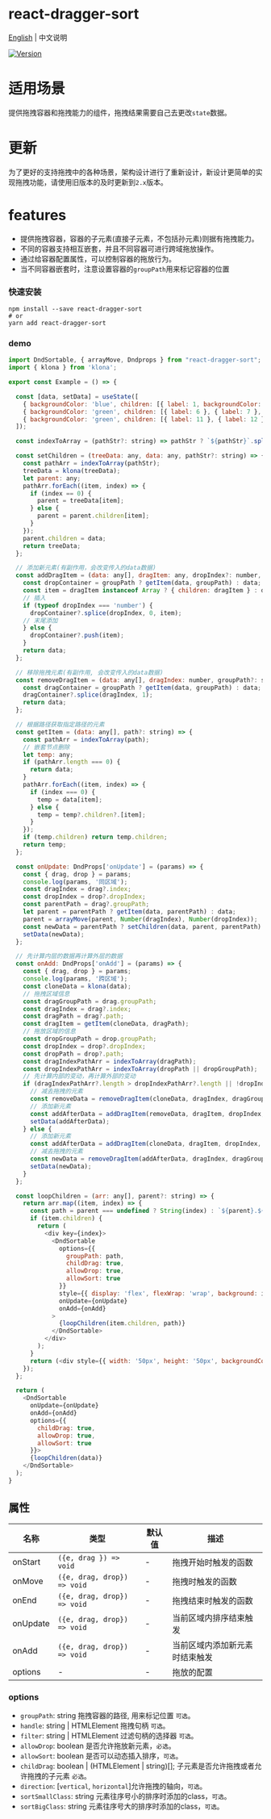# react-dragger-sort

[English](./README.md) | 中文说明

[![Version](https://img.shields.io/badge/version-2.0.6-green)](https://www.npmjs.com/package/react-dragger-sort)

# 适用场景

提供拖拽容器和拖拽能力的组件，拖拽结果需要自己去更改`state`数据。

# 更新

为了更好的支持拖拽中的各种场景，架构设计进行了重新设计，新设计更简单的实现拖拽功能，请使用旧版本的及时更新到`2.x`版本。

# features
- 提供拖拽容器，容器的子元素(直接子元素，不包括孙元素)则据有拖拽能力。
- 不同的容器支持相互嵌套，并且不同容器可进行跨域拖放操作。
- 通过给容器配置属性，可以控制容器的拖放行为。
- 当不同容器嵌套时，注意设置容器的`groupPath`用来标记容器的位置

### 快速安装
```
npm install --save react-dragger-sort
# or
yarn add react-dragger-sort
```

### demo
```javascript
import DndSortable, { arrayMove, Dndprops } from "react-dragger-sort";
import { klona } from 'klona';

export const Example = () => {

  const [data, setData] = useState([
    { backgroundColor: 'blue', children: [{ label: 1, backgroundColor: 'green', children: [{ label: 1 }, { label: 2 }, { label: 3 }, { label: 4 }, { label: 5 }] }, { label: 2 }, { label: 3 }, { label: 4 }, { label: 5 }] },
    { backgroundColor: 'green', children: [{ label: 6 }, { label: 7 }, { label: 8 }, { label: 9 }, { label: 10 }] },
    { backgroundColor: 'green', children: [{ label: 11 }, { label: 12 }, { label: 13 }, { label: 14 }, { label: 15 }] }
  ]);

  const indexToArray = (pathStr?: string) => pathStr ? `${pathStr}`.split('.').map(n => +n) : [];

  const setChildren = (treeData: any, data: any, pathStr?: string) => {
    const pathArr = indexToArray(pathStr);
    treeData = klona(treeData);
    let parent: any;
    pathArr.forEach((item, index) => {
      if (index == 0) {
        parent = treeData[item];
      } else {
        parent = parent.children[item];
      }
    });
    parent.children = data;
    return treeData;
  };

  // 添加新元素(有副作用，会改变传入的data数据)
  const addDragItem = (data: any[], dragItem: any, dropIndex?: number, groupPath?: string) => {
    const dropContainer = groupPath ? getItem(data, groupPath) : data;
    const item = dragItem instanceof Array ? { children: dragItem } : dragItem;
    // 插入
    if (typeof dropIndex === 'number') {
      dropContainer?.splice(dropIndex, 0, item);
    // 末尾添加
    } else {
      dropContainer?.push(item);
    }
    return data;
  };

  // 移除拖拽元素(有副作用, 会改变传入的data数据)
  const removeDragItem = (data: any[], dragIndex: number, groupPath?: string) => {
    const dragContainer = groupPath ? getItem(data, groupPath) : data;
    dragContainer?.splice(dragIndex, 1);
    return data;
  };

  // 根据路径获取指定路径的元素
  const getItem = (data: any[], path?: string) => {
    const pathArr = indexToArray(path);
    // 嵌套节点删除
    let temp: any;
    if (pathArr.length === 0) {
      return data;
    }
    pathArr.forEach((item, index) => {
      if (index === 0) {
        temp = data[item];
      } else {
        temp = temp?.children?.[item];
      }
    });
    if (temp.children) return temp.children;
    return temp;
  };

  const onUpdate: DndProps['onUpdate'] = (params) => {
    const { drag, drop } = params;
    console.log(params, '同区域');
    const dragIndex = drag?.index;
    const dropIndex = drop?.dropIndex;
    const parentPath = drag?.groupPath;
    let parent = parentPath ? getItem(data, parentPath) : data;
    parent = arrayMove(parent, Number(dragIndex), Number(dropIndex));
    const newData = parentPath ? setChildren(data, parent, parentPath) : parent;
    setData(newData);
  };

  // 先计算内层的数据再计算外层的数据
  const onAdd: DndProps['onAdd'] = (params) => {
    const { drag, drop } = params;
    console.log(params, '跨区域');
    const cloneData = klona(data);
    // 拖拽区域信息
    const dragGroupPath = drag.groupPath;
    const dragIndex = drag?.index;
    const dragPath = drag?.path;
    const dragItem = getItem(cloneData, dragPath);
    // 拖放区域的信息
    const dropGroupPath = drop.groupPath;
    const dropIndex = drop?.dropIndex;
    const dropPath = drop?.path;
    const dragIndexPathArr = indexToArray(dragPath);
    const dropIndexPathArr = indexToArray(dropPath || dropGroupPath);
    // 先计算内部的变动，再计算外部的变动
    if (dragIndexPathArr?.length > dropIndexPathArr?.length || !dropIndexPathArr?.length) {
      // 减去拖拽的元素
      const removeData = removeDragItem(cloneData, dragIndex, dragGroupPath);
      // 添加新元素
      const addAfterData = addDragItem(removeData, dragItem, dropIndex, dropGroupPath);
      setData(addAfterData);
    } else {
      // 添加新元素
      const addAfterData = addDragItem(cloneData, dragItem, dropIndex, dropGroupPath);
      // 减去拖拽的元素
      const newData = removeDragItem(addAfterData, dragIndex, dragGroupPath);
      setData(newData);
    }
  };

  const loopChildren = (arr: any[], parent?: string) => {
    return arr.map((item, index) => {
      const path = parent === undefined ? String(index) : `${parent}.${index}`;
      if (item.children) {
        return (
          <div key={index}>
            <DndSortable
              options={{
                groupPath: path,
                childDrag: true,
                allowDrop: true,
                allowSort: true
              }}
              style={{ display: 'flex', flexWrap: 'wrap', background: item.backgroundColor, width: '200px', marginTop: '10px' }}
              onUpdate={onUpdate}
              onAdd={onAdd}
            >
              {loopChildren(item.children, path)}
            </DndSortable>
          </div>
        );
      }
      return (<div style={{ width: '50px', height: '50px', backgroundColor: 'red', border: '1px solid green' }} key={path}>{item.label}</div>);
    });
  };

  return (
    <DndSortable
      onUpdate={onUpdate}
      onAdd={onAdd}
      options={{
        childDrag: true,
        allowDrop: true,
        allowSort: true
      }}>
      {loopChildren(data)}
    </DndSortable>
  );
}
```

## 属性

| 名称                          | 类型                  | 默认值                                                         | 描述                                                                                                      |
| ----------------------------- | --------------------- | -------------------------------------------------------------- | --------------------------------------------------------------------------------------------------------- |
| onStart                      | `({e, drag }) => void`            | -                                                  | 拖拽开始时触发的函数                                                                                  |
| onMove                      | `({e, drag, drop}) => void`            | -                                                  | 拖拽时触发的函数                                                                                  |
| onEnd                      | `({e, drag, drop}) => void`            | -                                                  | 拖拽结束时触发的函数                                                                                  |
| onUpdate                      | `({e, drag, drop}) => void`            | -                                                  | 当前区域内排序结束触发                                                                                  |
| onAdd                      | `({e, drag, drop}) => void`            | -                                                  | 当前区域内添加新元素时结束触发                                                                                  |
| options                      | -            | -                                                  |  拖放的配置                                                                                 |

### options

- `groupPath`: string 拖拽容器的路径, 用来标记位置 `可选`。
- `handle`: string | HTMLElement 拖拽句柄 `可选`。
- `filter`: string | HTMLElement 过滤句柄的选择器 `可选`。
- `allowDrop`: boolean 是否允许拖放新元素，`必选`。
- `allowSort`: boolean 是否可以动态插入排序，`可选`。
- `childDrag`: boolean | (HTMLElement | string)[]; 子元素是否允许拖拽或者允许拖拽的子元素 `必选`。
- `direction`: [`vertical`, `horizontal`]允许拖拽的轴向，`可选`。
- `sortSmallClass`: string 元素往序号小的排序时添加的class，`可选`。
- `sortBigClass`: string 元素往序号大的排序时添加的class，`可选`。
